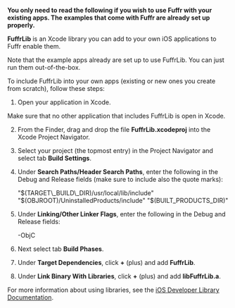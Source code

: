 **You only need to read the following if you wish to use Fuffr with your existing apps. The examples that come with Fuffr are already set up properly.**

**FuffrLib** is an Xcode library you can add to your own iOS applications to Fuffr enable them.

Note that the example apps already are set up to use FuffrLib. You can just run them out-of-the-box.

To include FuffrLib into your own apps (existing or new ones you create from scratch), follow these steps:

1. Open your application in Xcode.

Make sure that no other application that includes FuffrLib is open in Xcode.

2. From the Finder, drag and drop the file **FuffrLib.xcodeproj** into the Xcode Project Navigator.

3. Select your project (the topmost entry) in the Project Navigator and select tab **Build Settings**.

4. Under **Search Paths/Header Search Paths**, enter the following in the Debug and Release fields (make sure to include also the quote marks):

    "$(TARGET\_BUILD\_DIR)/usr/local/lib/include" "$(OBJROOT)/UninstalledProducts/include" "$(BUILT\_PRODUCTS\_DIR)"

5. Under **Linking/Other Linker Flags**, enter the following in the Debug and Release fields:

    -ObjC

6. Next select tab **Build Phases**.

7. Under **Target Dependencies**, click **+** (plus) and add **FuffrLib**.

8. Under **Link Binary With Libraries**, click **+** (plus) and add **libFuffrLib.a**.

For more information about using libraries, see the [iOS Developer Library Documentation](https://developer.apple.com/library/ios/technotes/iOSStaticLibraries/Articles/configuration.html#//apple_ref/doc/uid/TP40012554-CH3-SW1).

